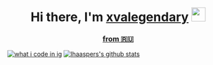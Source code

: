 <h1 align="center">Hi there, I'm <a href="https://vk.com/xvalegendary" target="_blank">xvalegendary</a> 
<img src="https://github.com/blackcater/blackcater/raw/main/images/Hi.gif" height="32"/></h1>
<h3 style="text-decoration:underline;" align="center">from 🇷🇺</h3>


[![what i code in ig](https://github-readme-stats.vercel.app/api/top-langs/?username=xvalegendary&theme=dracula&show_icons=true)](https://https://github.com/xvalegendary/xvalegendary)
[![lhaaspers's github stats](https://github-readme-stats.vercel.app/api?username=xvalegendary&show_icons=true&theme=dracula)](https://https://github.com/xvalegendary/xvalegendary)
